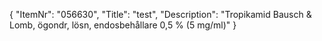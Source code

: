 {
  "ItemNr": "056630",
  "Title": "test",
  "Description": "Tropikamid Bausch & Lomb, ögondr, lösn, endosbehållare 0,5 % (5 mg/ml)"
}